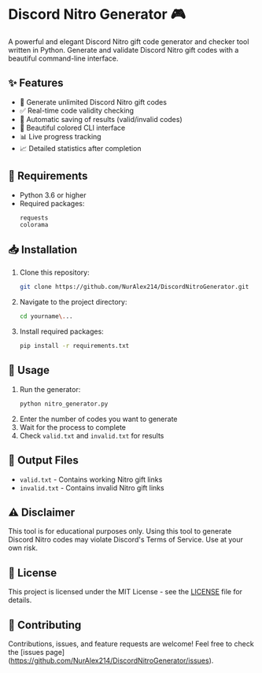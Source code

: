 # Discord Nitro Generator 🎮

A powerful and elegant Discord Nitro gift code generator and checker tool written in Python. Generate and validate Discord Nitro gift codes with a beautiful command-line interface.

## ✨ Features

- 🎲 Generate unlimited Discord Nitro gift codes
- ✅ Real-time code validity checking
- 💾 Automatic saving of results (valid/invalid codes)
- 🎨 Beautiful colored CLI interface
- 📊 Live progress tracking
- 📈 Detailed statistics after completion


## 🔧 Requirements

- Python 3.6 or higher
- Required packages:
  ```
  requests
  colorama
  ```

## 📥 Installation

1. Clone this repository:
   ```bash
   git clone https://github.com/NurAlex214/DiscordNitroGenerator.git
   ```

2. Navigate to the project directory:
   ```bash
   cd yourname\...
   ```

3. Install required packages:
   ```bash
   pip install -r requirements.txt
   ```

## 🚀 Usage

1. Run the generator:
   ```bash
   python nitro_generator.py
   ```
2. Enter the number of codes you want to generate
3. Wait for the process to complete
4. Check `valid.txt` and `invalid.txt` for results

## 📝 Output Files

- `valid.txt` - Contains working Nitro gift links
- `invalid.txt` - Contains invalid Nitro gift links

## ⚠️ Disclaimer

This tool is for educational purposes only. Using this tool to generate Discord Nitro codes may violate Discord's Terms of Service. Use at your own risk.

## 📜 License

This project is licensed under the MIT License - see the [LICENSE](LICENSE) file for details.

## 🤝 Contributing

Contributions, issues, and feature requests are welcome! Feel free to check the [issues page] (https://github.com/NurAlex214/DiscordNitroGenerator/issues).




